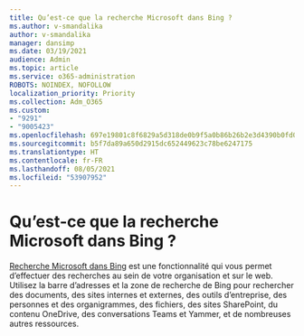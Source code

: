 ```yaml
---
title: Qu’est-ce que la recherche Microsoft dans Bing ?
ms.author: v-smandalika
author: v-smandalika
manager: dansimp
ms.date: 03/19/2021
audience: Admin
ms.topic: article
ms.service: o365-administration
ROBOTS: NOINDEX, NOFOLLOW
localization_priority: Priority
ms.collection: Adm_O365
ms.custom:
- "9291"
- "9005423"
ms.openlocfilehash: 697e19801c8f6829a5d318de0b9f5a0b86b26b2e3d4390b0fd05bee5ffa81080
ms.sourcegitcommit: b5f7da89a650d2915dc652449623c78be6247175
ms.translationtype: HT
ms.contentlocale: fr-FR
ms.lasthandoff: 08/05/2021
ms.locfileid: "53907952"
---
```

# <a name="what-is-microsoft-search-in-bing"></a>Qu’est-ce que la recherche Microsoft dans Bing ?

[Recherche Microsoft dans Bing](https://docs.microsoft.com/deployoffice/microsoft-search-bing#what-is-microsoft-search-in-bing) est une fonctionnalité qui vous permet d’effectuer des recherches au sein de votre organisation et sur le web. Utilisez la barre d’adresses et la zone de recherche de Bing pour rechercher des documents, des sites internes et externes, des outils d’entreprise, des personnes et des organigrammes, des fichiers, des sites SharePoint, du contenu OneDrive, des conversations Teams et Yammer, et de nombreuses autres ressources.